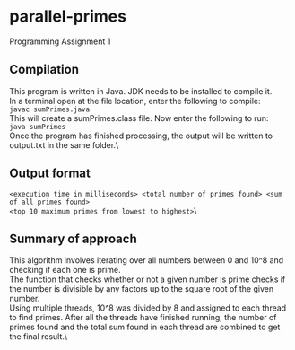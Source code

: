 # parallel-primes
Programming Assignment 1

## Compilation
This program is written in Java. JDK needs to be installed to compile it.\
In a terminal open at the file location, enter the following to compile:\
`javac sumPrimes.java`\
This will create a sumPrimes.class file. Now enter the following to run:\
`java sumPrimes`\
Once the program has finished processing, the output will be written to output.txt in the same folder.\

## Output format
`<execution time in milliseconds> <total number of primes found> <sum of all primes found>`\
`<top 10 maximum primes from lowest to highest>`\

## Summary of approach
This algorithm involves iterating over all numbers between 0 and 10^8 and checking if each one is prime.\
The function that checks whether or not a given number is prime checks if the number is divisible by any factors up to the square root of the given number.\
Using multiple threads, 10^8 was divided by 8 and assigned to each thread to find primes. After all the threads have finished running, the number of primes found and the total sum found in each thread are combined to get the final result.\

